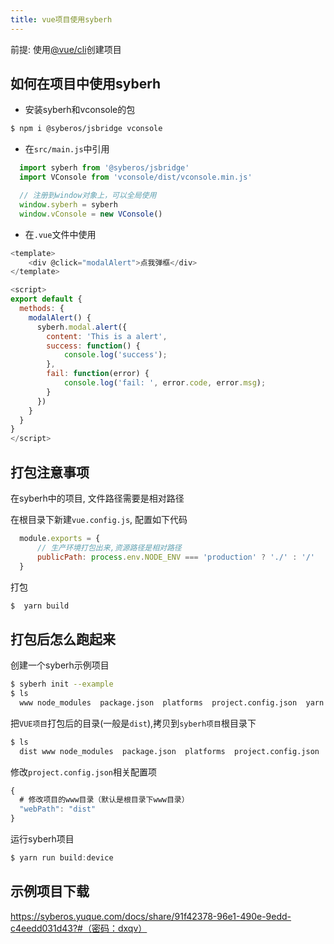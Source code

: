 ```yaml
---
title: vue项目使用syberh
---
```


前提: 使用[@vue/cli](https://cli.vuejs.org/zh/)创建项目

## 如何在项目中使用syberh
- 安装syberh和vconsole的包
```bash
$ npm i @syberos/jsbridge vconsole
```

- 在`src/main.js`中引用
```javascript
  import syberh from '@syberos/jsbridge'
  import VConsole from 'vconsole/dist/vconsole.min.js'

  // 注册到window对象上，可以全局使用
  window.syberh = syberh
  window.vConsole = new VConsole()
```

- 在`.vue`文件中使用
```javascript
<template>
    <div @click="modalAlert">点我弹框</div>
</template>

<script>
export default {
  methods: {
    modalAlert() {
      syberh.modal.alert({
        content: 'This is a alert',
        success: function() {
            console.log('success');            
        },
        fail: function(error) {
            console.log('fail: ', error.code, error.msg);
        }
      })
    }
  }
}
</script>
```

## 打包注意事项

在syberh中的项目, 文件路径需要是相对路径
  
在根目录下新建`vue.config.js`, 配置如下代码
```javascript
  module.exports = {
      // 生产环境打包出来,资源路径是相对路径
      publicPath: process.env.NODE_ENV === 'production' ? './' : '/'
  }
```

打包
```bash
$  yarn build
```

## 打包后怎么跑起来
创建一个syberh示例项目

```bash
$ syberh init --example
$ ls
  www node_modules  package.json  platforms  project.config.json  yarn.lock
```

把`VUE项目`打包后的目录(一般是`dist`),拷贝到`syberh项目`根目录下
```bash
$ ls
  dist www node_modules  package.json  platforms  project.config.json  yarn.lock
```

修改`project.config.json`相关配置项
```javascript
{
  # 修改项目的www目录（默认是根目录下www目录）
  "webPath": "dist"
}
```

运行syberh项目
```javascript
$ yarn run build:device
```

## 示例项目下载
https://syberos.yuque.com/docs/share/91f42378-96e1-490e-9edd-c4eedd031d43?#（密码：dxqv）